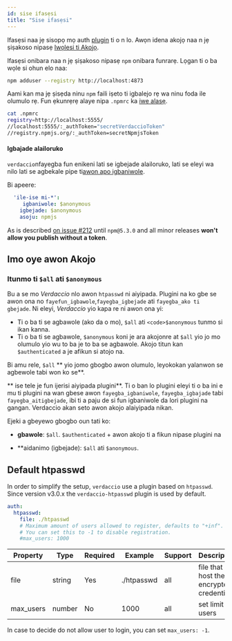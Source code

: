 ```yaml
---
id: sise ifasẹsi
title: "Sise ifasẹsi"
---
```


Ifasẹsi naa jẹ sisopọ mọ auth [ plugin](plugins.md) ti o n lo. Awọn idena akojọ naa n jẹ ṣiṣakoso nipasẹ [ Iwọlesi ti Akojọ](packages.md).

Ifasẹsi onibara naa n jẹ ṣiṣakoso nipasẹ `npm` onibara funrarẹ. Lọgan ti o ba wọle si ohun elo naa:

```bash
npm adduser --registry http://localhost:4873
```

Aami kan ma jẹ ṣisẹda ninu `npm` faili iṣeto ti igbalejo rẹ wa ninu foda ile olumulo rẹ. Fun ẹkunrẹrẹ alaye nipa `.npmrc` ka [ iwe alasẹ](https://docs.npmjs.com/files/npmrc).

```bash
cat .npmrc
registry=http://localhost:5555/
//localhost:5555/:_authToken="secretVerdaccioToken"
//registry.npmjs.org/:_authToken=secretNpmjsToken
```

#### Igbajade alailoruko

`verdaccio`nfayegba fun enikeni lati se igbejade alailoruko, lati se eleyi wa nilo lati se agbekale pipe ti[awon apo igbaniwole](packages.md).

Bi apeere:

```yaml
  'ile-ise mi-*':
     igbaniwole: $anonymous
    igbejade: $anonymous
    asoju: npmjs
```

As is described [on issue #212](https://github.com/verdaccio/verdaccio/issues/212#issuecomment-308578500) until `npm@5.3.0` and all minor releases **won't allow you publish without a token**.

## Imo oye awon Akojo

### Itunmo ti `$all` ati `$anonymous`

Bu a se mo *Verdaccio* nlo awon `htpasswd` ni aiyipada. Plugini na ko gbe se awon ona no `fayefun_igbawole`,`fayegba_igbejade` ati `fayegba_ako ti gbejade`. Ni eleyi, *Verdaccio* yio kapa re ni awon ona yi:

* Ti o ba ti se agbawole (ako da o mo), `$all` ati `<code>$anonymous` tunmo si ikan kanna.
* Ti o ba ti se agbawole, `$anonymous` koni je ara akojonre at `$all` yio jo mo olumulo yio wu to ba je to ba se agbawole. Akojo titun kan `$authenticated` a je afikun si atojo na.

Bi amu rele, `$all` ** yio jomo gbogbo awon olumulo, leyokokan yalanwon se agbewole tabi won ko se**.

** ise tele je fun ijerisi aiyipada plugini**. Ti o ban lo plugini eleyi ti o ba ini e mu ti plugini na wan gbese awon `fayegba_igbaniwole`, `fayegba_igbajade` tabi `fayegba_aitigbejade`, ibi ti a paju de si fun igbaniwole da lori plugini na gangan. Verdaccio akan seto awon akojo alaiyipada nikan.

Ejeki a gbeyewo gbogbo oun tati ko:

* **gbawole**: `$all`. `$authenticated` + awon akojo ti a fikun nipase plugini na
* **aidanimo (igbejade): `$all` ati `$anonymous`.</li> </ul> 
    
    ## Default htpasswd
    
    In order to simplify the setup, `verdaccio` use a plugin based on `htpasswd`. Since version v3.0.x the `verdaccio-htpasswd` plugin is used by default.
    
    ```yaml
    auth:
      htpasswd:
        file: ./htpasswd
        # Maximum amount of users allowed to register, defaults to "+inf".
        # You can set this to -1 to disable registration.
        #max_users: 1000
    ```
    
    | Property  | Type   | Required | Example    | Support | Description                              |
    | --------- | ------ | -------- | ---------- | ------- | ---------------------------------------- |
    | file      | string | Yes      | ./htpasswd | all     | file that host the encrypted credentials |
    | max_users | number | No       | 1000       | all     | set limit of users                       |
    
    In case to decide do not allow user to login, you can set `max_users: -1`.